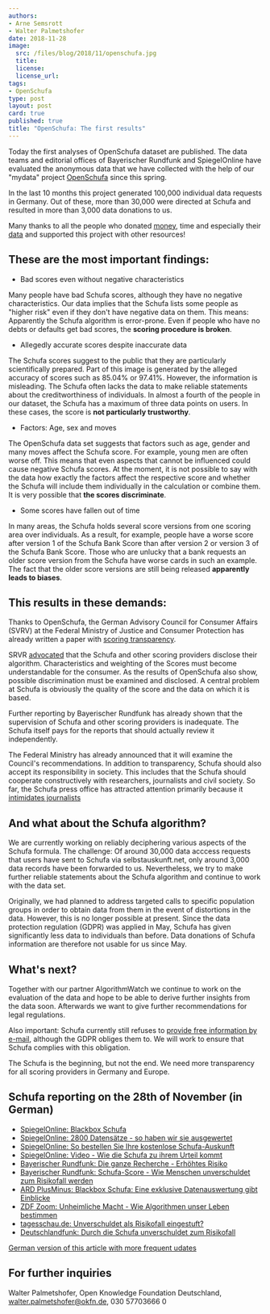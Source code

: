 ```yaml
---
authors: 
- Arne Semsrott
- Walter Palmetshofer
date: 2018-11-28
image:
  src: /files/blog/2018/11/openschufa.jpg
  title: 
  license:
  license_url:
tags:
- OpenSchufa
type: post
layout: post
card: true
published: true
title: "OpenSchufa: The first results"
---
```


Today the first analyses of OpenSchufa dataset are published. The data teams and editorial offices of Bayerischer Rundfunk and SpiegelOnline  have evaluated the anonymous data that we have collected with the help of our "mydata" project [OpenSchufa](https://okfn.de/blog/tags/openschufa/) since this spring.

In the last 10 months this project generated 100,000 individual data requests in Germany. Out of these, more than 30,000 were directed at Schufa and resulted in more than 3,000 data donations to us.

Many thanks to all the people who donated [money](https://www.startnext.com/openschufa), time and especially their [data](https://www.openschufa.de/) and supported this project with other resources!

## These are the most important findings:

- Bad scores even without negative characteristics

Many people have bad Schufa scores, although they have no negative characteristics. Our data implies that the Schufa lists some people as "higher risk" even if they don't have negative data on them. This means: Apparently the Schufa algorithm is error-prone. Even if people who have no debts or defaults get bad scores, the **scoring procedure is broken**.

- Allegedly accurate scores despite inaccurate data

The Schufa scores suggest to the public that they are particularly scientifically prepared. Part of this image is generated by the alleged accuracy of scores such as 85.04% or 97.41%. However, the information is misleading. The Schufa often lacks the data to make reliable statements about the creditworthiness of individuals. In almost a fourth of the people in our dataset, the Schufa has a maximum of three data points on users. In these cases, the score is **not particularly trustworthy**.

- Factors: Age, sex and moves

The OpenSchufa data set suggests that factors such as age, gender and many moves affect the Schufa score. For example, young men are often worse off. This means that even aspects that cannot be influenced could cause negative Schufa scores. At the moment, it is not possible to say with the data how exactly the factors affect the respective score and whether the Schufa will include them individually in the calculation or combine them. It is very possible that **the scores discriminate**.

- Some scores have fallen out of time

In many areas, the Schufa holds several score versions from one scoring area over individuals. As a result, for example, people have a worse score after version 1 of the Schufa Bank Score than after version 2 or version 3 of the Schufa Bank Score. Those who are unlucky that a bank requests an older score version from the Schufa have worse cards in such an example. The fact that the older score versions are still being released **apparently leads to biases**.

## This results in these demands:

Thanks to OpenSchufa, the German Advisory Council for Consumer Affairs (SVRV) at the Federal Ministry of Justice and Consumer Protection has already written a paper with [scoring transparency](http://www.svr-verbraucherfragen.de/dokumente/verbrauchergerechtes-scoring/). 

SRVR [advocated](https://okfn.de/files/blog/2018/10/SVRV_HR-Verbrauchergerechtes_Scoring.pdf) that the Schufa and other scoring providers disclose their algorithm. Characteristics and weighting of the Scores must become understandable for the consumer. As the results of OpenSchufa also show, possible discrimination must be examined and disclosed. A central problem at Schufa is obviously the quality of the score and the data on which it is based.

Further reporting by Bayerischer Rundfunk has already shown that the supervision of Schufa and other scoring providers is inadequate. The Schufa itself pays for the reports that should actually review it independently. 

The Federal Ministry has already announced that it will examine the Council's recommendations. In addition to transparency, Schufa should also accept its responsibility in society. This includes that the Schufa should cooperate constructively with researchers, journalists and civil society. So far, the Schufa press office has attracted attention primarily because it [intimidates journalists](https://twitter.com/fanaticTRX/status/1006854038921601024)

## And what about the Schufa algorithm?

We are currently working on reliably deciphering various aspects of the Schufa formula. The challenge: Of around 30,000 data acccess requests that users have sent to Schufa via selbstauskunft.net, only around 3,000 data records have been forwarded to us. Nevertheless, we try to make further reliable statements about the Schufa algorithm and continue to work with the data set.

Originally, we had planned to address targeted calls to specific population groups in order to obtain data from them in the event of distortions in the data. However, this is no longer possible at present. Since the data protection regulation (GDPR) was applied in May, Schufa has given significantly less data to individuals than before. Data donations of Schufa information are therefore not usable for us since May.

## What's next?

Together with our partner AlgorithmWatch we continue to work on the evaluation of the data and hope to be able to derive further insights from the data soon. Afterwards we want to give further recommendations for legal regulations.

Also important: Schufa currently still refuses to [provide free information by e-mail](https://www.welt.de/finanzen/article177303132/DSGVO-stellt-das-Abo-Modell-der-Schufa-infrage.html), although the GDPR obliges them to. We will work to ensure that Schufa complies with this obligation.

The Schufa is the beginning, but not the end. We need more transparency for all scoring providers in Germany and Europe.

## Schufa reporting on the 28th of November (in German)

- [SpiegelOnline: Blackbox Schufa](http://www.spiegel.de/wirtschaft/service/schufa-so-funktioniert-deutschlands-einflussreichste-auskunftei-a-1239214.html)
- [SpiegelOnline: 2800 Datensätze - so haben wir sie ausgewertet](http://www.spiegel.de/wirtschaft/service/blackbox-schufa-2800-verbraucher-spendeten-ihre-selbstauskunft-a-1240703.html)
- [SpiegelOnline: So bestellen Sie Ihre kostenlose Schufa-Auskunft](http://www.spiegel.de/wirtschaft/service/schufa-auskunft-kostenlos-online-beantragen-so-geht-s-a-1240548.html)
- [SpiegelOnline: Video - Wie die Schufa zu ihrem Urteil kommt](http://www.spiegel.de/video/erklaervideo-wie-der-schufa-score-funktioniert-video-99023089.html)
- [Bayerischer Rundfunk: Die ganze Recherche - Erhöhtes Risiko](https://web.br.de/interaktiv/erhoehtes-risiko/)
- [Bayerischer Rundfunk: Schufa-Score - Wie Menschen unverschuldet zum Risikofall werden](https://www.br.de/nachrichten/wirtschaft/schufa-score-wie-menschen-unverschuldet-zum-risikofall-werden,RAheWGP)
- [ARD PlusMinus: Blackbox Schufa: Eine exklusive Datenauswertung gibt Einblicke ](https://www.daserste.de/information/wirtschaft-boerse/plusminus/sendung/plusminus-996.html)
- [ZDF Zoom: Unheimliche Macht - Wie Algorithmen unser Leben bestimmen](https://www.zdf.de/dokumentation/unheimliche-macht---wie-algorithmen-unser-leben-bestimmen-102.html)
- [tagesschau.de: Unverschuldet als Risikofall eingestuft?](https://www.tagesschau.de/wirtschaft/schufa-105.html)
- [Deutschlandfunk: Durch die Schufa unverschuldet zum Risikofall](https://www.deutschlandfunk.de/medienbericht-durch-die-schufa-unverschuldet-zum-risikofall.1939.de.html?drn:news_id=950686)

[German version of this article with more frequent udates](https://okfn.de/blog/2018/11/openschufa-ergebnisse/)

## For further inquiries

Walter Palmetshofer, Open Knowledge Foundation Deutschland, walter.palmetshofer@okfn.de, 030 57703666 0
